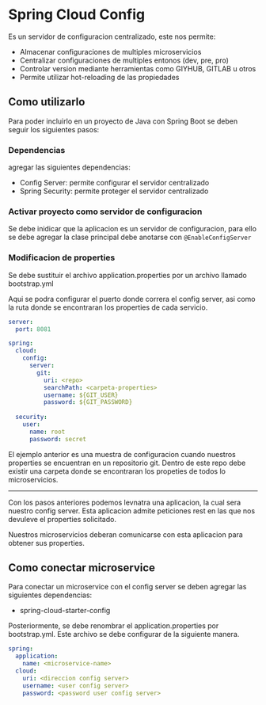 # Spring Cloud Config

Es un servidor de configuracion centralizado, este nos permite:
- Almacenar configuraciones de multiples microservicios
- Centralizar configuraciones de multiples entonos (dev, pre, pro)
- Controlar version mediante herramientas como GIYHUB, GITLAB u otros
- Permite utilizar hot-reloading de las propiedades

## Como utilizarlo

Para poder incluirlo en un proyecto de Java con Spring Boot se deben seguir los siguientes pasos:

### Dependencias
 agregar las siguientes dependencias:
- Config Server: permite configurar el servidor centralizado
- Spring Security: permite proteger el servidor centralizado

### Activar proyecto como servidor de configuracion
Se debe inidicar que la aplicacion es un servidor de configuracion, para ello se debe agregar la clase principal debe anotarse con `@EnableConfigServer`

### Modificacion de properties
Se debe sustituir el archivo application.properties por un archivo llamado bootstrap.yml

Aqui se podra configurar el puerto donde correra el config server, asi como la ruta donde se encontraran los properties de cada servicio.

```yaml
server:
  port: 8081

spring:
  cloud:
    config:
      server:
        git:
          uri: <repo>
          searchPath: <carpeta-properties>
          username: ${GIT_USER}
          password: ${GIT_PASSWORD}
  
  security:
    user:
      name: root
      password: secret
```

El ejemplo anterior es una muestra de configuracion cuando nuestros properties se encuentran en un repositorio git. Dentro de este repo debe existir una carpeta donde se encontraran los propeties de todos lo microservicios.

---

Con los pasos anteriores podemos levnatra una aplicacion, la cual sera nuestro config server.
Esta aplicacion admite peticiones rest en las que nos devuleve el properties solicitado.

Nuestros microservicios deberan comunicarse con esta aplicacion para obtener sus properties.

## Como conectar microservice

Para conectar un microservice con el config server se deben agregar las siguientes dependencias:

- spring-cloud-starter-config

Posteriormente, se debe renombrar el application.properties por bootstrap.yml. Este archivo se debe configurar de la siguiente manera.

```yaml
spring:
  application:
    name: <microservice-name>
  cloud: 
    uri: <direccion config server>
    username: <user config server>
    password: <password user config server>
```

